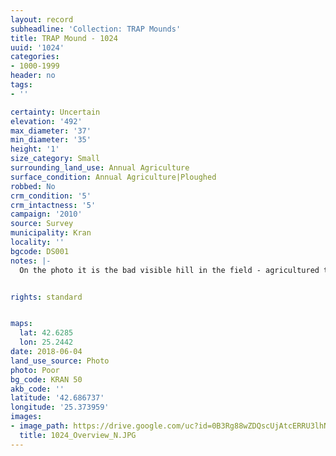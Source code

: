 ```yaml
---
layout: record
subheadline: 'Collection: TRAP Mounds'
title: TRAP Mound - 1024
uuid: '1024'
categories:
- 1000-1999
header: no
tags:
- ''

certainty: Uncertain
elevation: '492'
max_diameter: '37'
min_diameter: '35'
height: '1'
size_category: Small
surrounding_land_use: Annual Agriculture
surface_condition: Annual Agriculture|Ploughed
robbed: No
crm_condition: '5'
crm_intactness: '5'
campaign: '2010'
source: Survey
municipality: Kran
locality: ''
bgcode: DS001
notes: |-
  On the photo it is the bad visible hill in the field - agricultured to death.


rights: standard


maps:
  lat: 42.6285
  lon: 25.2442
date: 2018-06-04
land_use_source: Photo
photo: Poor
bg_code: KRAN 50
akb_code: ''
latitude: '42.686737'
longitude: '25.373959'
images:
- image_path: https://drive.google.com/uc?id=0B3Rg88wZDQscUjAtcERRU3lhNms
  title: 1024_Overview_N.JPG
---
```

